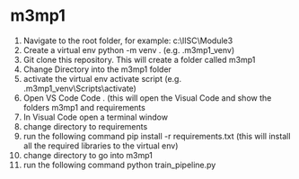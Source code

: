 # m3mp1

 1. Navigate to the root folder, for example: c:\IISC\Module3
 2. Create a virtual env
    python -m venv .<name>  (e.g. .m3mp1_venv)
 3. Git clone this repository. This will create a folder called m3mp1
 4. Change Directory into the m3mp1 folder
 5. activate the virtual env activate script (e.g. .m3mp1_venv\Scripts\activate)
 6. Open VS Code
    Code . (this will open the Visual Code and show the folders m3mp1 and requirements
 7. In Visual Code open a terminal window
 8. change directory to requirements
 9. run the following command
     pip install -r requirements.txt (this will install all the required libraries to the virtual env)
 10. change directory to go into m3mp1
 11. run the following command
     python train_pipeline.py
 
